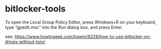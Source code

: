 # bitlocker-tools

To open the Local Group Policy Editor, press Windows+R on your keyboard, type “gpedit.msc” into the Run dialog box, and press Enter.

see: https://www.howtogeek.com/howto/6229/how-to-use-bitlocker-on-drives-without-tpm/
